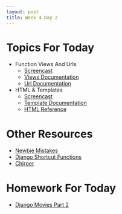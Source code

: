 ```yaml
---
layout: post
title: Week 4 Day 2
---
```


# Topics For Today
* Function Views And Urls
  * [Screencast](https://www.youtube.com/watch?v=f_ySoPjZ1VM)
  * [Views Documentation](https://docs.djangoproject.com/en/1.8/topics/http/views/)
  * [Url Documentation](https://docs.djangoproject.com/en/1.8/topics/http/urls/)
* HTML & Templates
  * [Screencast](https://www.youtube.com/watch?v=4AKrFv0U0To)
  * [Template Documentation](https://docs.djangoproject.com/en/1.8/topics/templates/)
  * [HTML Reference](https://developer.mozilla.org/en-US/docs/Web/HTML)

# Other Resources
* [Newbie Mistakes](https://code.djangoproject.com/wiki/NewbieMistakes)
* [Django Shortcut Functions](https://docs.djangoproject.com/en/1.8/topics/http/shortcuts/)
* [Chirper](https://github.com/tiy-lv-python-2015-10/chirper/tree/week4day2)

# Homework For Today
* [Django Movies Part 2](https://github.com/tiy-lv-python-2015-10/django-movies-part-2)
